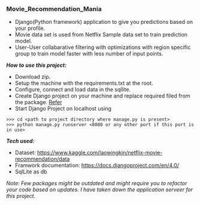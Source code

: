 ### Movie_Recommendation_Mania

- Django(Python framework) application to give you predictions based on your profile. 
- Movie data set is used from Netflix Sample data set to train prediction model. 
- User-User collabarative filtering with optimizations with region specific group to train model faster with less number of input points.

***How to use this project:***
- Download zip.
- Setup the machine with the requirements.txt at the root.
- Configure, connect and load data in the sqllite.
- Create Django project on your machine and replace required filed from the package. [Refer](https://docs.djangoproject.com/en/4.0/intro/tutorial01/#creating-a-project)
- Start Django Project on localhost using
```
>>> cd <path to project directory where manage.py is present>
>>> python manage.py runserver <8080 or any other port if this port is in use>
```

***Tech used:***
- Dataset: https://www.kaggle.com/laowingkin/netflix-movie-recommendation/data
- Framwork documentation: https://docs.djangoproject.com/en/4.0/
- SqlLite as db


*Note: Few packages might be outdated and might require you to refactor your code based on updates. I have taken down the application serveer for this project.*
